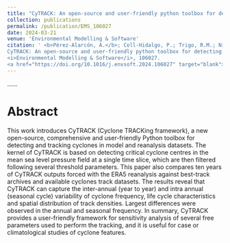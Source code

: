 ```yaml
---
title: "CyTRACK: An open-source and user-friendly python toolbox for detecting and tracking cyclones"
collection: publications
permalink: /publication/EMS_106027
date: 2024-03-21
venue: 'Environmental Modelling & Software'
citation: ' <b>Pérez-Alarcón, A.</b>; Coll-Hidalgo, P.; Trigo, R.M.; Nieto, R.; Gimeno, L. (2024).
CyTRACK: An open-source and user-friendly python toolbox for detecting and tracking cyclones. 
<i>Environmental Modelling & Software</i>, 106027. 
<a href="https://doi.org/10.1016/j.envsoft.2024.106027" target="blank">https://doi.org/10.1016/j.envsoft.2024.106027</a>'
---
```


......  

# Abstract

This work introduces CyTRACK (Cyclone TRACKing framework), a new open-source, comprehensive and user-friendly Python
toolbox for detecting and tracking cyclones in model and reanalysis datasets. The kernel of CyTRACK is based on detecting 
critical cyclone centres in the mean sea level pressure field at a single time slice, which are then filtered following
several threshold parameters. This paper also compares ten years of CyTRACK outputs forced with the ERA5 reanalysis against
best-track archives and available cyclones track datasets. The results reveal that CyTRACK can capture the inter-annual
(year to year) and intra annual (seasonal cycle) variability of cyclone frequency, life cycle characteristics and spatial 
distribution of track densities. Largest differences were observed in the annual and seasonal frequency. In summary, 
CyTRACK provides a user-friendly framework for sensitivity analysis of several free parameters used to perform the tracking,
and it is useful for case or climatological studies of cyclone features.

